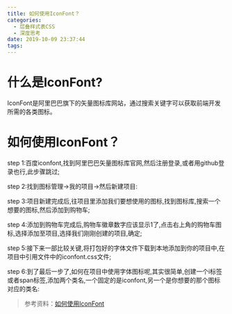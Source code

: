 ```yaml
---
title: 如何使用IconFont？
categories:
  - 层叠样式表CSS
  - 深度思考
date: 2019-10-09 23:37:44
tags:
---
```


# 什么是IconFont?
IconFont是阿里巴巴旗下的矢量图标库网站，通过搜索关键字可以获取前端开发所需的各类图标。

# 如何使用IconFont？

step 1:百度iconfont,找到阿里巴巴矢量图标库官网,然后注册登录,或者用github登录也行,此步骤跳过; 

step 2:找到图标管理->我的项目->然后新建项目: 

step 3:项目新建完成后,往项目里添加我们要想使用的图标,找到图标库,搜索一个想要的图标,然后添加到购物车; 

step 4:添加到购物车完成后,购物车徽章数字应该显示1了,点击右上角的购物车图标,选择添加至项目,选择我们刚刚创建的项目,确定; 

step 5:接下来一部比较关键,将打包好的字体文件下载到本地添加到你的项目中,在项目中引用文件中的iconfont.css文件; 

step 6:到了最后一步了,如何在项目中使用字体图标呢,其实很简单,创建一个i标签或者span标签,添加两个类名,一个固定的是iconfont,另一个是你想要的那个图标对应的类名:

>参考资料：[如何使用IconFont](https://blog.csdn.net/why12345678901/article/details/89633705)